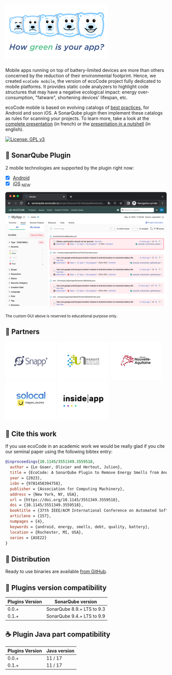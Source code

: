 ![Logo](docs/resources/5ekko.png)
======================================

Mobile apps running on top of battery-limited devices are more than others concerned by the reduction of their environmental footprint. Hence, we created `ecoCode mobile`, the version of ecoCode project fully dedicated to mobile platforms. It provides static code analyzers to highlight code structures that may have a negative ecological impact: energy over-consumption, "fatware", shortening devices' lifespan, etc.

ecoCode mobile is based on evolving catalogs of [best practices](https://github.com/cnumr/best-practices-mobile), for Android and soon iOS. A SonarQube plugin then implement these catalogs as rules for scanning your projects. To learn more, take a look at the [complete presentation](docs/resources/devfest-2022.pdf) (in french) or the [presentation in a nutshell](docs/resources/apidays-2022.pdf) (in english).

[![License: GPL v3](https://img.shields.io/badge/License-GPLv3-blue.svg)](https://www.gnu.org/licenses/gpl-3.0)

🌿 SonarQube Plugin
-------------------

2 mobile technologies are supported by the plugin right now:

-   [x] [Android](android-plugin/)
-   [x] [iOS](ios-plugin) <sub>NEW</sub>

![Screenshot](android-plugin/docs/screenshot.png)

<sub>The custom GUI above is reserved to educational purpose only.</sub>

🤝 Partners
------------

[![Snapp’](android-plugin/docs/logoSnapp.png)](https://www.snapp.fr)
[![Université de Pau](android-plugin/docs/logoUnivPau.png)](https://www.univ-pau.fr/)
[![Région Nouvelle-Aquitaine](android-plugin/docs/logoNA.png)](https://www.nouvelle-aquitaine.fr)
[![Solocal / PagesJaunes](android-plugin/docs/logoSolocal.png)](https://www.pagesjaunes.fr)
[![inside|app](ios-plugin/docs/logoInsideApp.jpg)](https://www.insideapp.fr/)



📢 Cite this work
------------------

If you use ecoCode in an academic work we would be really glad if you cite our seminal paper using the following bibtex entry:

```bibtex
@inproceedings{10.1145/3551349.3559518,
  author = {Le Goaer, Olivier and Hertout, Julien},
  title = {EcoCode: A SonarQube Plugin to Remove Energy Smells from Android Projects},
  year = {2023},
  isbn = {9781450394758},
  publisher = {Association for Computing Machinery},
  address = {New York, NY, USA},
  url = {https://doi.org/10.1145/3551349.3559518},
  doi = {10.1145/3551349.3559518},
  booktitle = {37th IEEE/ACM International Conference on Automated Software Engineering},
  articleno = {157},
  numpages = {4},
  keywords = {android, energy, smells, debt, quality, battery},
  location = {Rochester, MI, USA},
  series = {ASE22}
}
```

🛒 Distribution
---------------

Ready to use binaries are available [from GitHub](https://github.com/green-code-initiative/ecoCode-mobile/releases).

🧩 Plugins version compatibility
------------------

| Plugins Version | SonarQube version          |
|-----------------|----------------------------|
| 0.0.+           | SonarQube 8.9.+ LTS to 9.3 |
| 0.1.+           | SonarQube 9.4.+ LTS to 9.9 |

☕ Plugin Java part compatibility
------------------

| Plugins Version  | Java version |
|------------------|--------------|
| 0.0.+            | 11 / 17      |
| 0.1.+            | 11 / 17      |
